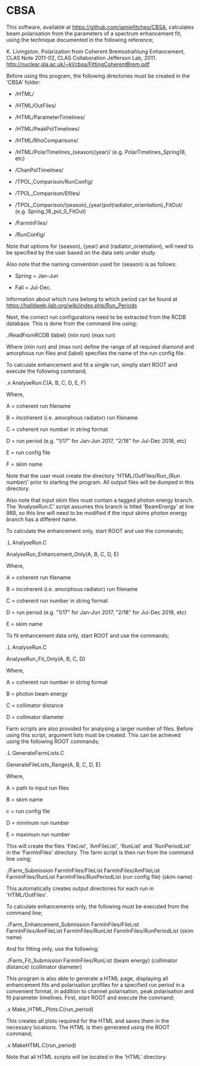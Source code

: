 # CBSA

This software, available at https://github.com/jamiefitches/CBSA, calculates beam polarisation from the parameters of a spectrum enhancement fit, using the technique documented in the following reference;

K. Livingston. Polarization from Coherent Bremsstrahlung Enhancement, CLAS Note 2011-02, CLAS Collaboration Jefferson Lab, 2011.
http://nuclear.gla.ac.uk/~kl/cbsa/FittingCoherentBrem.pdf

Before using this program, the following directories must be created in the 'CBSA' folder:

- /HTML/

- /HTML/OutFiles/

- /HTML/ParameterTimelines/

- /HTML/PeakPolTimelines/

- /HTML/RhoComparisons/

- /HTML/PolarTimelines_(season)(year)/ (e.g. PolarTimelines_Spring18, etc)
 
- /ChanPolTimelines/

- /TPOL_Comparison/RunConfig/

- /TPOL_Comparison/Efiles/

- /TPOL_Comparison/(season)_(year)_pol_(radiator_orientation)_FitOut/ (e.g. Spring_18_pol_0_FitOut)
 
- /FarmInFiles/

- /RunConfig/

Note that options for (season), (year) and (radiator_orientation), will need to be specified by the user based on the data sets under study. 

Also note that the naming convention used for (season) is as follows:

- Spring = Jan-Jun 

- Fall = Jul-Dec. 

Information about which runs belong to which period can be found at https://halldweb.jlab.org/wiki/index.php/Run_Periods

Next, the correct run configurations need to be extracted from the RCDB database. This is done from the command line using;

./ReadFromRCDB (label) (min run) (max run) 
 
Where (min run) and (max run) define the range of all required diamond and amorphous run files and (label) specifies the name of the run config file.

To calculate enhancement and fit a single run, simply start ROOT and execute the following command;

.x AnalyseRun.C(A, B, C, D, E, F)

Where,

A = coherent run filename

B = incoherent (i.e. amorphous radiator) run filename

C = coherent run number in string format

D = run period (e.g. "1/17" for Jan-Jun 2017, "2/18" for Jul-Dec 2018, etc)

E = run config file

F = skim name

Note that the user must create the directory 'HTML/OutFiles/Run_(Run number)' prior to starting the program. All output files will be dumped in this directory.

Also note that input skim files must contain a tagged photon energy branch. The 'AnalyseRun.C' script assumes this branch is titled 'BeamEnergy' at line 988, so this line will need to be modified if the input skims photon energy branch has a different name. 

To calculate the enhancement only, start ROOT and use the commands;

.L AnalyseRun.C

AnalyseRun_Enhancement_Only(A, B, C, D, E) 

Where,

A = coherent run filename

B = incoherent (i.e. amorphous radiator) run filename

C = coherent run number in string format

D = run period (e.g. "1/17" for Jan-Jun 2017, "2/18" for Jul-Dec 2018, etc)

E = skim name

To fit enhancement data only, start ROOT and use the commands;

.L AnalyseRun.C

AnalyseRun_Fit_Only(A, B, C, D) 

Where,

A = coherent run number in string format

B = photon beam energy

C = collimator distance

D = collimator diameter

Farm scripts are also provided for analysing a larger number of files. Before using this script, argument lists must be created. This can be achieved using the following ROOT commands;

.L GenerateFarmLists.C

GenerateFileLists_Range(A, B, C, D, E)

Where,

A = path to input run files

B = skim name

c = run config file

D = minimum run number

E = maximum run number

This will create the files 'FileList', 'AmFileList', 'RunList' and 'RunPeriodList' in the 'FarmInFiles' directory. The farm script is then run from the command line using;

./Farm_Submission FarmInFiles/FileList FarmInFiles/AmFileList FarmInFiles/RunList FarmInFiles/RunPeriodList (run config file) (skim name)
 
This automatically creates output directories for each run in 'HTML/OutFiles'. 

To calculate enhancements only, the following must be executed from the command line;  

./Farm_Enhancement_Submission FarmInFiles/FileList FarmInFiles/AmFileList FarmInFiles/RunList FarmInFiles/RunPeriodList (skim name)

And for fitting only, use the following;

./Farm_Fit_Submission FarmInFiles/RunList (beam energy) (collimator distance) (collimator diameter)

This program is also able to generate a HTML page, displaying all enhancement fits and polarisation profiles for a specified run period in a convenient format, in addition to channel polarisation, peak polarisation and fit parameter timelines. First, start ROOT and execute the command;

.x Make_HTML_Plots.C(run_period) 

This creates all plots required for the HTML and saves them in the necessary locations. The HTML is then generated using the ROOT command;

.x MakeHTML.C(run_period)

Note that all HTML scripts will be located in the 'HTML' directory. 
 

